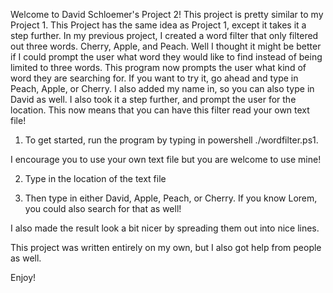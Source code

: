 Welcome to David Schloemer's Project 2! This project is pretty similar to my Project 1. This Project has the same idea as Project 1, except it takes it a step further. In my
previous project, I created a word filter that only filtered out three words. Cherry, Apple, and Peach. Well I thought it might be better if I could prompt the user what word they
would like to find instead of being limited to three words. This program now prompts the user what kind of word they are searching for. If you want to try it, go ahead and type in
Peach, Apple, or Cherry. I also added my name in, so you can also type in David as well. I also took it a step further, and prompt the user for the location. This now means that
you can have this filter read your own text file!

1) To get started, run the program by typing in powershell ./wordfilter.ps1. 

I encourage you to use your own text file but you are welcome to use mine!

2) Type in the location of the text file

3) Then type in either David, Apple, Peach, or Cherry. If you know Lorem, you could also search for that as well!

I also made the result look a bit nicer by spreading them out into nice lines.

This project was written entirely on my own, but I also got help from people as well.

Enjoy!
